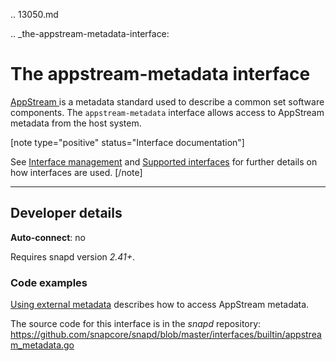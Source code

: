 .. 13050.md

.. _the-appstream-metadata-interface:

# The appstream-metadata interface

[AppStream ](https://www.freedesktop.org/software/appstream/docs/) is a metadata standard used to describe a common set software components. The `appstream-metadata` interface allows access to AppStream metadata from the host system.



[note type="positive" status="Interface documentation"]

See [Interface management](interface-management.md) and [Supported interfaces](supported-interfaces.md) for further details on how interfaces are used.
[/note]

---

<h2 id='the-appstream-metadata-interface-heading--dev-details'>Developer details </h2>

**Auto-connect**: no

Requires snapd version _2.41+_.

<h3 id='the-appstream-metadata-interface-heading-code'>Code examples</h3>

[Using external metadata](using-external-metadata.md) describes how to access AppStream metadata.

The source code for this interface is in the *snapd* repository:
<https://github.com/snapcore/snapd/blob/master/interfaces/builtin/appstream_metadata.go>